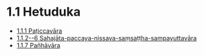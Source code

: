 # 1.1 Hetuduka

* [1.1.1 Paṭiccavāra](1.1/1.1.1.md)
* [1.1.2--6 Sahajāta-paccaya-nissaya-saṃsaṭṭha-sampayuttavāra](1.1/1.1.2--6.md)
* [1.1.7 Pañhāvāra](1.1/1.1.7.md)
